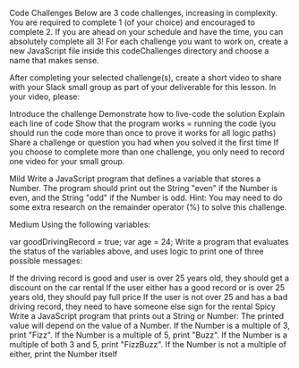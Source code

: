 Code Challenges
Below are 3 code challenges, increasing in complexity. You are required to complete 1 (of your choice) and encouraged to complete 2. If you are ahead on your schedule and have the time, you can absolutely complete all 3! For each challenge you want to work on, create a new JavaScript file inside this codeChallenges directory and choose a name that makes sense.

After completing your selected challenge(s), create a short video to share with your Slack small group as part of your deliverable for this lesson. In your video, please:

Introduce the challenge
Demonstrate how to live-code the solution
Explain each line of code
Show that the program works = running the code (you should run the code more than once to prove it works for all logic paths)
Share a challenge or question you had when you solved it the first time
If you choose to complete more than one challenge, you only need to record one video for your small group.

Mild
Write a JavaScript program that defines a variable that stores a Number. The program should print out the String "even" if the Number is even, and the String "odd" if the Number is odd. Hint: You may need to do some extra research on the remainder operator (%) to solve this challenge.

Medium
Using the following variables:

var goodDrivingRecord = true;
var age = 24;
Write a program that evaluates the status of the variables above, and uses logic to print one of three possible messages:

If the driving record is good and user is over 25 years old, they should get a discount on the car rental
If the user either has a good record or is over 25 years old, they should pay full price
If the user is not over 25 and has a bad driving record, they need to have someone else sign for the rental
Spicy
Write a JavaScript program that prints out a String or Number: The printed value will depend on the value of a Number. If the Number is a multiple of 3, print "Fizz". If the Number is a multiple of 5, print "Buzz". If the Number is a multiple of both 3 and 5, print "FizzBuzz". If the Number is not a multiple of either, print the Number itself